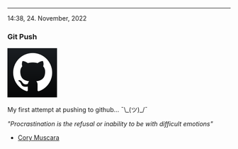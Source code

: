 

---
14:38, 24. November, 2022
### Git Push
![img](https://raw.githubusercontent.com/davidjrb/davidjrb.github.io/master/images/bwghxs.png)

My first attempt at pushing to github... ¯\\\_(ツ)\_/¯

_"Procrastination is the refusal or inability to be with difficult emotions"_

- [Cory Muscara](https://twitter.com/corymuscara/status/1594717233334427656)
  

